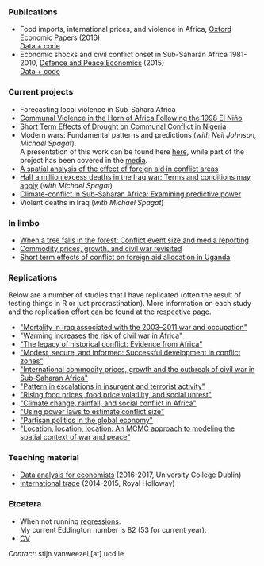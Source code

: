 ### Publications
* Food imports, international prices, and violence in Africa, [Oxford Economic Papers](http://oep.oxfordjournals.org/content/68/3/758.abstract) (2016) <br>
[Data + code](https://github.com/CommonEconomist/Publications/tree/master/OEP_2016)
* Economic shocks and civil conflict onset in Sub-Saharan Africa 1981-2010, [Defence and Peace Economics](http://www.tandfonline.com/doi/full/10.1080/10242694.2014.887489) (2015) <br>
[Data + code](https://github.com/CommonEconomist/Publications/tree/master/DPE_2015)

### Current projects
* Forecasting local violence in Sub-Sahara Africa
* [Communal Violence in the Horn of Africa Following the 1998 El Niño](https://ssrn.com/abstract=2880526) 
* [Short Term Effects of Drought on Communal Conflict in Nigeria](https://ssrn.com/abstract=2880540)
* Modern wars: Fundamental patterns and predictions (_with Neil Johnson, Michael Spagat_). <br> 
A presentation of this work can be found here [here](https://mikespagat.wordpress.com/2016/03/31/predicting-the-size-distribution-of-violent-events-in-war/), while part of the project has been covered in the [media](http://projects.wionews.com/terrormaths/index.html). 
* [A spatial analysis of the effect of foreign aid in conflict areas](http://ssrn.com/abstract=2450867)
* [Half a million excess deaths in the Iraq war: Terms and conditions may apply](http://papers.ssrn.com/sol3/papers.cfm?abstract_id=2664659) (_with Michael Spagat_)
* [Climate-conflict in Sub-Saharan Africa: Examining predictive power](http://papers.ssrn.com/sol3/papers.cfm?abstract_id=2550228)
* Violent deaths in Iraq (_with Michael Spagat_)

### In limbo
* [When a tree falls in the forest: Conflict event size and media reporting ](http://ssrn.com/abstract=2805949)
* [Commodity prices, growth, and civil war revisited](http://ssrn.com/abstract=2688476)
* [Short term effects of conflict on foreign aid allocation in Uganda](http://ssrn.com/abstract=2843797)

### Replications
Below are a number of studies that I have replicated (often the result of testing things in R or just procrastination). 
More information on each study and the replication effort can be found at the respective page.

* ["Mortality in Iraq associated with the 2003–2011 war and occupation"](https://github.com/CommonEconomist/Replications/tree/master/2013_Hagopian_et_al)
* ["Warming increases the risk of civil war in Africa"](https://github.com/CommonEconomist/Replications/tree/master/2009_Burke_et_al)
* ["The legacy of historical conflict: Evidence from Africa"](https://github.com/CommonEconomist/Replications/tree/master/2014_Besley_Reynal-Querol)
* ["Modest, secure, and informed: Successful development in conflict zones"](https://github.com/CommonEconomist/Replications/tree/master/2013_Berman_et_al)
* ["International commodity prices, growth and the outbreak of civil war in Sub-Saharan Africa"](https://github.com/CommonEconomist/Replications/tree/master/2010_Bruckner_Ciccone)
* ["Pattern in escalations in insurgent and terrorist activity"](https://github.com/CommonEconomist/Replications/tree/master/2011_Johnson_et_al)
* ["Rising food prices, food price volatility, and social unrest"](https://github.com/CommonEconomist/Replications/tree/master/2015_Bellemare)
* ["Climate change, rainfall, and social conflict in Africa"](https://github.com/CommonEconomist/Replications/tree/master/2012_Hendrix_Salehyan)
* ["Using power laws to estimate conflict size"](https://github.com/CommonEconomist/Replications/tree/master/2014_Friedman)
* ["Partisan politics in the global economy"](https://github.com/CommonEconomist/Replications/tree/master/1998_Garrett)
* ["Location, location, location: An MCMC approach to modeling the spatial context of war and peace"](https://github.com/CommonEconomist/Replications/tree/master/2002_Ward_Gleditsch)

### Teaching material
* [Data analysis for economists](https://github.com/CommonEconomist/Teaching/tree/master/data_analysis) (2016-2017, University College Dublin)
* [International trade](https://github.com/CommonEconomist/Teaching/tree/master/international_trade) (2014-2015, Royal Holloway)

### Etcetera
* When not running [regressions](http://veloviewer.com/athlete/2135375/).<br>
My current Eddington number is 82 (53 for current year). 
* [CV](https://www.dropbox.com/s/g9393px23pe5ius/SvW_CV.pdf?dl=0)<br>

*Contact:* stijn.vanweezel [at] ucd.ie

